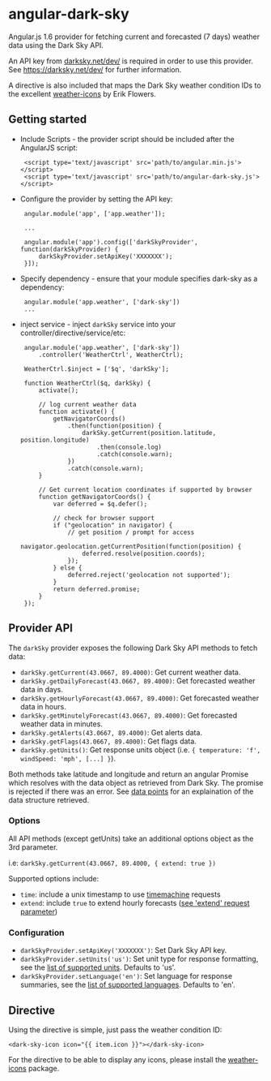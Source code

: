 angular-dark-sky
================

Angular.js 1.6 provider for fetching current and forecasted (7 days) weather data using the Dark Sky API.

An API key from [darksky.net/dev/](https://darksky.net/dev/) is required in order to use this provider. See https://darksky.net/dev/ for further information. 

A directive is also included that maps the Dark Sky weather condition IDs
to the excellent [weather-icons](http://erikflowers.github.io/weather-icons/) by
Erik Flowers.

Getting started
---------------

 * Include Scripts - the provider script should be included after the AngularJS script:

		<script type='text/javascript' src='path/to/angular.min.js'></script>
		<script type='text/javascript' src='path/to/angular-dark-sky.js'></script>

 * Configure the provider by setting the API key:

		angular.module('app', ['app.weather']);

		... 

		angular.module('app').config(['darkSkyProvider', function(darkSkyProvider) {
			darkSkyProvider.setApiKey('XXXXXXX');
		}]);

 * Specify dependency - ensure that your module specifies dark-sky as a dependency:

		angular.module('app.weather', ['dark-sky'])
		...

 * inject service - inject `darkSky` service into your controller/directive/service/etc:

		angular.module('app.weather', ['dark-sky'])
			.controller('WeatherCtrl', WeatherCtrl);

		WeatherCtrl.$inject = ['$q', 'darkSky'];
			
		function WeatherCtrl($q, darkSky) {
			activate();

			// log current weather data
			function activate() {
				getNavigatorCoords()
					.then(function(position) {
						darkSky.getCurrent(position.latitude, position.longitude)
							.then(console.log)
							.catch(console.warn);
					})
					.catch(console.warn);
			}

			// Get current location coordinates if supported by browser
			function getNavigatorCoords() {
				var deferred = $q.defer();

				// check for browser support
				if ("geolocation" in navigator) {
					// get position / prompt for access
					navigator.geolocation.getCurrentPosition(function(position) {
						deferred.resolve(position.coords);
					});
				} else {
					deferred.reject('geolocation not supported');
				}
				return deferred.promise;
			}
		});

Provider API
------------

The `darkSky` provider exposes the following Dark Sky API methods to fetch data:

 * `darkSky.getCurrent(43.0667, 89.4000)`: Get current weather data.
 * `darkSky.getDailyForecast(43.0667, 89.4000)`: Get forecasted weather data in days.
 * `darkSky.getHourlyForecast(43.0667, 89.4000)`: Get forecasted weather data in hours.
 * `darkSky.getMinutelyForecast(43.0667, 89.4000)`: Get forecasted weather data in minutes.
 * `darkSky.getAlerts(43.0667, 89.4000)`: Get alerts data.
 * `darkSky.getFlags(43.0667, 89.4000)`: Get flags data.
 * `darkSky.getUnits()`: Get response units object (i.e. `{ temperature: 'f', windSpeed: 'mph', [...] }`).

Both methods take latitude and longitude and return an angular Promise which resolves with the data object as retrieved from Dark Sky. The promise is rejected if there was an error. See [data points](https://darksky.net/dev/docs/response#data-point) for an explaination of the data structure retrieved.

### Options

All API methods (except getUnits) take an additional options object as the 3rd parameter.

i.e: `darkSky.getCurrent(43.0667, 89.4000, { extend: true })`

Supported options include:

 * `time`: include a unix timestamp to use [timemachine](https://darksky.net/dev/docs/time-machine) requests
 * `extend`: include `true` to extend hourly forecasts ([see 'extend' request parameter](https://darksky.net/dev/docs/forecast))

### Configuration

 * `darkSkyProvider.setApiKey('XXXXXXX')`: Set Dark Sky API key.
 * `darkSkyProvider.setUnits('us')`: Set unit type for response formatting, see
 	 the [list of supported units](https://darksky.net/dev/docs/forecast). Defaults to 'us'.
 * `darkSkyProvider.setLanguage('en')`: Set language for response summaries, see
 	 the [list of supported languages](https://darksky.net/dev/docs/forecast). Defaults to 'en'.

Directive
---------

Using the directive is simple, just pass the weather condition ID:

    <dark-sky-icon icon="{{ item.icon }}"></dark-sky-icon>

For the directive to be able to display any icons, please install the
[weather-icons](http://erikflowers.github.io/weather-icons/) package.
